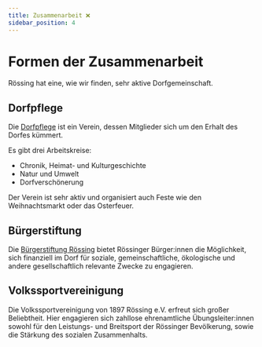 ```yaml
---
title: Zusammenarbeit ❌
sidebar_position: 4
---
```


# Formen der Zusammenarbeit

Rössing hat eine, wie wir finden, sehr aktive Dorfgemeinschaft.

## Dorfpflege

Die [Dorfpflege](https://www.dorfpflege-roessing.de/) ist ein Verein, dessen
Mitglieder sich um den Erhalt des Dorfes kümmert.

Es gibt drei Arbeitskreise:

- Chronik, Heimat- und Kulturgeschichte
- Natur und Umwelt
- Dorfverschönerung

Der Verein ist sehr aktiv und organisiert auch Feste wie den Weihnachtsmarkt
oder das Osterfeuer.

## Bürgerstiftung

Die [Bürgerstiftung Rössing](https://buergerstiftung-roessing.de/) bietet
Rössinger Bürger:innen die Möglichkeit, sich finanziell im Dorf für soziale,
gemeinschaftliche, ökologische und andere gesellschaftlich relevante Zwecke zu
engagieren.

## Volkssportvereinigung

Die Volkssportvereinigung von 1897 Rössing e.V. erfreut sich großer Beliebtheit.
Hier engagieren sich zahllose ehrenamtliche Übungsleiter:innen sowohl für den
Leistungs- und Breitsport der Rössinger Bevölkerung, sowie die Stärkung des
sozialen Zusammenhalts.
